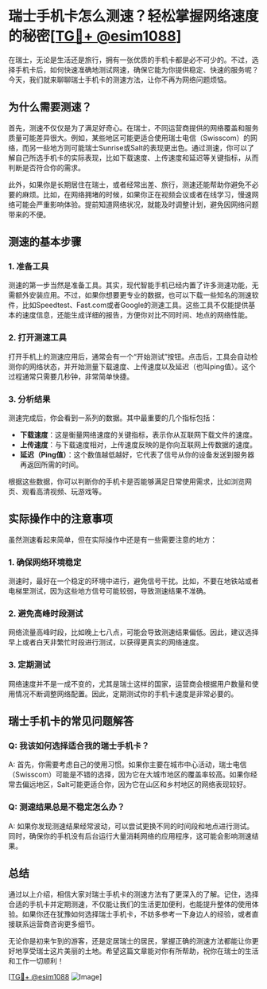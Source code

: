 # 瑞士手机卡怎么测速？轻松掌握网络速度的秘密[[TG💪+ @esim1088](https://t.me/s/esim1088)]

在瑞士，无论是生活还是旅行，拥有一张优质的手机卡都是必不可少的。不过，选择手机卡后，如何快速准确地测试网速，确保它能为你提供稳定、快速的服务呢？今天，我们就来聊聊瑞士手机卡的测速方法，让你不再为网络问题烦恼。

## 为什么需要测速？

首先，测速不仅仅是为了满足好奇心。在瑞士，不同运营商提供的网络覆盖和服务质量可能差异很大。例如，某些地区可能更适合使用瑞士电信（Swisscom）的网络，而另一些地方则可能瑞士Sunrise或Salt的表现更出色。通过测速，你可以了解自己所选手机卡的实际表现，比如下载速度、上传速度和延迟等关键指标，从而判断是否符合你的需求。

此外，如果你是长期居住在瑞士，或者经常出差、旅行，测速还能帮助你避免不必要的麻烦。比如，在网络拥堵的时候，如果你正在视频会议或者在线学习，慢速网络可能会严重影响体验。提前知道网络状况，就能及时调整计划，避免因网络问题带来的不便。

## 测速的基本步骤

### 1. 准备工具

测速的第一步当然是准备工具。其实，现代智能手机已经内置了许多测速功能，无需额外安装应用。不过，如果你想要更专业的数据，也可以下载一些知名的测速软件，比如Speedtest、Fast.com或者Google的测速工具。这些工具不仅能提供基本的速度信息，还能生成详细的报告，方便你对比不同时间、地点的网络性能。

### 2. 打开测速工具

打开手机上的测速应用后，通常会有一个“开始测试”按钮。点击后，工具会自动检测你的网络状态，并开始测量下载速度、上传速度以及延迟（也叫ping值）。这个过程通常只需要几秒钟，非常简单快捷。

### 3. 分析结果

测速完成后，你会看到一系列的数据。其中最重要的几个指标包括：

- **下载速度**：这是衡量网络速度的关键指标，表示你从互联网下载文件的速度。
- **上传速度**：与下载速度相对，上传速度反映的是你向互联网上传数据的速度。
- **延迟（Ping值）**：这个数值越低越好，它代表了信号从你的设备发送到服务器再返回所需的时间。

根据这些数据，你可以判断你的手机卡是否能够满足日常使用需求，比如浏览网页、观看高清视频、玩游戏等。

## 实际操作中的注意事项

虽然测速看起来简单，但在实际操作中还是有一些需要注意的地方：

### 1. 确保网络环境稳定

测速时，最好在一个稳定的环境中进行，避免信号干扰。比如，不要在地铁站或者电梯里测试，因为这些地方信号可能较弱，导致测速结果不准确。

### 2. 避免高峰时段测试

网络流量高峰时段，比如晚上七八点，可能会导致测速结果偏低。因此，建议选择早上或者白天非繁忙时段进行测试，以获得更真实的网络速度。

### 3. 定期测试

网络速度并不是一成不变的，尤其是瑞士这样的国家，运营商会根据用户数量和使用情况不断调整网络配置。因此，定期测试你的手机卡速度是非常必要的。

## 瑞士手机卡的常见问题解答

### Q: 我该如何选择适合我的瑞士手机卡？

A: 首先，你需要考虑自己的使用习惯。如果你主要在城市中心活动，瑞士电信（Swisscom）可能是不错的选择，因为它在大城市地区的覆盖率较高。如果你经常去偏远地区，Salt可能更适合你，因为它在山区和乡村地区的网络表现较好。

### Q: 测速结果总是不稳定怎么办？

A: 如果你发现测速结果经常波动，可以尝试更换不同的时间段和地点进行测试。同时，确保你的手机没有后台运行大量消耗网络的应用程序，这可能会影响测速结果。

## 总结

通过以上介绍，相信大家对瑞士手机卡的测速方法有了更深入的了解。记住，选择合适的手机卡并定期测速，不仅能让我们的生活更加便利，也能提升整体的使用体验。如果你还在犹豫如何选择瑞士手机卡，不妨多参考一下身边人的经验，或者直接联系运营商咨询更多细节。

无论你是初来乍到的游客，还是定居瑞士的居民，掌握正确的测速方法都能让你更好地享受瑞士这片美丽的土地。希望这篇文章能对你有所帮助，祝你在瑞士的生活和工作一切顺利！

[[TG💪+ @esim1088](https://t.me/s/esim1088) ![Image](https://i.postimg.cc/4NQfJmqS/Snipaste-2025-05-13-00-14-12.png)]
